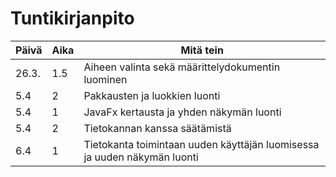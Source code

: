 # Tuntikirjanpito
Päivä | Aika | Mitä tein
------|------|----------
26.3. | 1.5 | Aiheen valinta sekä määrittelydokumentin luominen
5.4   | 2   | Pakkausten ja luokkien luonti
5.4   | 1   | JavaFx kertausta ja yhden näkymän luonti
5.4   | 2   | Tietokannan kanssa säätämistä
6.4   | 1   | Tietokanta toimintaan uuden käyttäjän luomisessa ja uuden näkymän luonti
